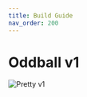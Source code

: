 ```yaml
---
title: Build Guide
nav_order: 200
---
```


# Oddball v1

![Pretty v1]({{site.baseurl}}/assets/images/gallery-v1-small-5.jpg)